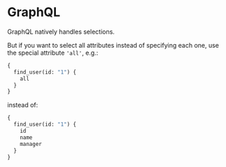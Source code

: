 # GraphQL

GraphQL natively handles selections.

But if you want to select all attributes instead of specifying each one,
use the special attribute `'all'`, e.g.:

```graphql
{
  find_user(id: "1") {
    all
  }
}
```

instead of:

```graphql
{
  find_user(id: "1") {
    id
    name
    manager
  }
}
```
